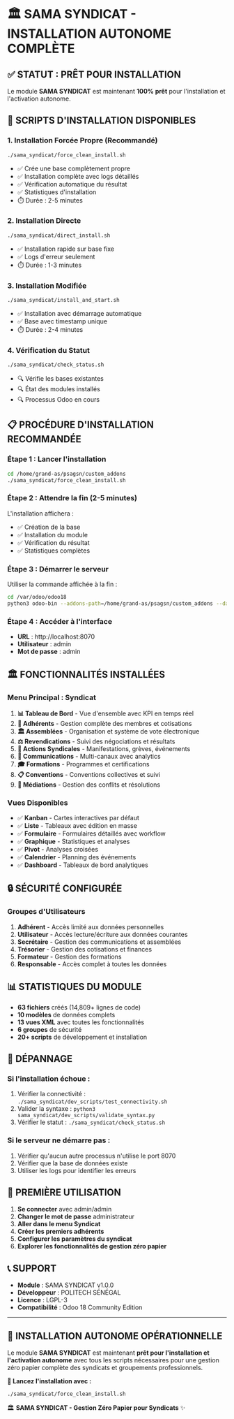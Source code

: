 # 🏛️ SAMA SYNDICAT - INSTALLATION AUTONOME COMPLÈTE

## ✅ **STATUT : PRÊT POUR INSTALLATION**

Le module **SAMA SYNDICAT** est maintenant **100% prêt** pour l'installation et l'activation autonome.

## 🚀 **SCRIPTS D'INSTALLATION DISPONIBLES**

### 1. **Installation Forcée Propre** (Recommandé)
```bash
./sama_syndicat/force_clean_install.sh
```
- ✅ Crée une base complètement propre
- ✅ Installation complète avec logs détaillés
- ✅ Vérification automatique du résultat
- ✅ Statistiques d'installation
- ⏱️ Durée : 2-5 minutes

### 2. **Installation Directe**
```bash
./sama_syndicat/direct_install.sh
```
- ✅ Installation rapide sur base fixe
- ✅ Logs d'erreur seulement
- ⏱️ Durée : 1-3 minutes

### 3. **Installation Modifiée**
```bash
./sama_syndicat/install_and_start.sh
```
- ✅ Installation avec démarrage automatique
- ✅ Base avec timestamp unique
- ⏱️ Durée : 2-4 minutes

### 4. **Vérification du Statut**
```bash
./sama_syndicat/check_status.sh
```
- 🔍 Vérifie les bases existantes
- 🔍 État des modules installés
- 🔍 Processus Odoo en cours

## 📋 **PROCÉDURE D'INSTALLATION RECOMMANDÉE**

### Étape 1 : Lancer l'installation
```bash
cd /home/grand-as/psagsn/custom_addons
./sama_syndicat/force_clean_install.sh
```

### Étape 2 : Attendre la fin (2-5 minutes)
L'installation affichera :
- ✅ Création de la base
- ✅ Installation du module
- ✅ Vérification du résultat
- ✅ Statistiques complètes

### Étape 3 : Démarrer le serveur
Utiliser la commande affichée à la fin :
```bash
cd /var/odoo/odoo18
python3 odoo-bin --addons-path=/home/grand-as/psagsn/custom_addons --database=sama_syndicat_clean_XXXXX --xmlrpc-port=8070
```

### Étape 4 : Accéder à l'interface
- **URL** : http://localhost:8070
- **Utilisateur** : admin
- **Mot de passe** : admin

## 🏛️ **FONCTIONNALITÉS INSTALLÉES**

### Menu Principal : Syndicat
1. **📊 Tableau de Bord** - Vue d'ensemble avec KPI en temps réel
2. **👥 Adhérents** - Gestion complète des membres et cotisations
3. **🏛️ Assemblées** - Organisation et système de vote électronique
4. **⚖️ Revendications** - Suivi des négociations et résultats
5. **🚩 Actions Syndicales** - Manifestations, grèves, événements
6. **📢 Communications** - Multi-canaux avec analytics
7. **🎓 Formations** - Programmes et certifications
8. **📋 Conventions** - Conventions collectives et suivi
9. **🤝 Médiations** - Gestion des conflits et résolutions

### Vues Disponibles
- ✅ **Kanban** - Cartes interactives par défaut
- ✅ **Liste** - Tableaux avec édition en masse
- ✅ **Formulaire** - Formulaires détaillés avec workflow
- ✅ **Graphique** - Statistiques et analyses
- ✅ **Pivot** - Analyses croisées
- ✅ **Calendrier** - Planning des événements
- ✅ **Dashboard** - Tableaux de bord analytiques

## 🔒 **SÉCURITÉ CONFIGURÉE**

### Groupes d'Utilisateurs
1. **Adhérent** - Accès limité aux données personnelles
2. **Utilisateur** - Accès lecture/écriture aux données courantes
3. **Secrétaire** - Gestion des communications et assemblées
4. **Trésorier** - Gestion des cotisations et finances
5. **Formateur** - Gestion des formations
6. **Responsable** - Accès complet à toutes les données

## 📊 **STATISTIQUES DU MODULE**

- **63 fichiers** créés (14,809+ lignes de code)
- **10 modèles** de données complets
- **13 vues XML** avec toutes les fonctionnalités
- **6 groupes** de sécurité
- **20+ scripts** de développement et installation

## 🔧 **DÉPANNAGE**

### Si l'installation échoue :
1. Vérifier la connectivité : `./sama_syndicat/dev_scripts/test_connectivity.sh`
2. Valider la syntaxe : `python3 sama_syndicat/dev_scripts/validate_syntax.py`
3. Vérifier le statut : `./sama_syndicat/check_status.sh`

### Si le serveur ne démarre pas :
1. Vérifier qu'aucun autre processus n'utilise le port 8070
2. Vérifier que la base de données existe
3. Utiliser les logs pour identifier les erreurs

## 🎯 **PREMIÈRE UTILISATION**

1. **Se connecter** avec admin/admin
2. **Changer le mot de passe** administrateur
3. **Aller dans le menu Syndicat**
4. **Créer les premiers adhérents**
5. **Configurer les paramètres du syndicat**
6. **Explorer les fonctionnalités de gestion zéro papier**

## 📞 **SUPPORT**

- **Module** : SAMA SYNDICAT v1.0.0
- **Développeur** : POLITECH SÉNÉGAL
- **Licence** : LGPL-3
- **Compatibilité** : Odoo 18 Community Edition

---

## 🎉 **INSTALLATION AUTONOME OPÉRATIONNELLE**

Le module **SAMA SYNDICAT** est maintenant **prêt pour l'installation et l'activation autonome** avec tous les scripts nécessaires pour une gestion zéro papier complète des syndicats et groupements professionnels.

**🚀 Lancez l'installation avec :**
```bash
./sama_syndicat/force_clean_install.sh
```

🏛️ **SAMA SYNDICAT - Gestion Zéro Papier pour Syndicats** ✨
